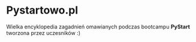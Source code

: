 # Pystartowo.pl

Wielka encyklopedia zagadnień omawianych podczas bootcampu <b>PyStart</b> tworzona przez uczesników :)
